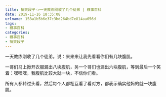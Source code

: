 ```yaml
---
title: 搞笑段子->一天教练刚收了几个徒弟 | 糗事百科
date: 2019-11-16 18:35:08
urlname: 158a1b5b6e37c3bd264bd7e814aa656d
tags: 
- 糗事百科
categories:
- 糗事百科
- 搞笑段子
---
```

一天教练刚收了几个徒弟，说：来来来让我先看看你们有几块腹肌。

一哥们马上掀开衣服漏出八块腹肌，另一个哥们也漏出六块腹肌，等到最后一个笑着：嘿嘿嘿，我腹肌比较大就一块，不信你们看。

所有人都转过头看，然后每个人都相互看了看对方，都表示确实他妈的就一块腹肌。


